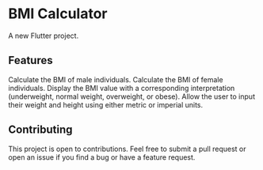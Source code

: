 # BMI Calculator

A new Flutter project.

## Features

Calculate the BMI of male individuals.
Calculate the BMI of female individuals.
Display the BMI value with a corresponding interpretation (underweight, normal weight, overweight, or obese).
Allow the user to input their weight and height using either metric or imperial units.



## Contributing
This project is open to contributions. Feel free to submit a pull request or open an issue if you find a bug or have a feature request.


